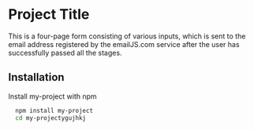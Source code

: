 
# Project Title

This is a four-page form consisting of various inputs, which is sent to the email address registered by the emailJS.com service after the user has successfully passed all the stages.


## Installation

Install my-project with npm

```bash
  npm install my-project
  cd my-projectygujhkj
```
    